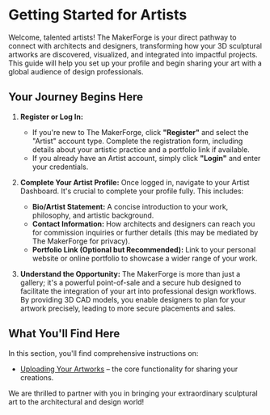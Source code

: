 # Getting Started for Artists

Welcome, talented artists! The MakerForge is your direct pathway to connect with architects and designers, transforming how your 3D sculptural artworks are discovered, visualized, and integrated into impactful projects. This guide will help you set up your profile and begin sharing your art with a global audience of design professionals.

## Your Journey Begins Here

1.  **Register or Log In:**
    * If you're new to The MakerForge, click **"Register"** and select the "Artist" account type. Complete the registration form, including details about your artistic practice and a portfolio link if available.
    * If you already have an Artist account, simply click **"Login"** and enter your credentials.

2.  **Complete Your Artist Profile:**
    Once logged in, navigate to your Artist Dashboard. It's crucial to complete your profile fully. This includes:
    * **Bio/Artist Statement:** A concise introduction to your work, philosophy, and artistic background.
    * **Contact Information:** How architects and designers can reach you for commission inquiries or further details (this may be mediated by The MakerForge for privacy).
    * **Portfolio Link (Optional but Recommended):** Link to your personal website or online portfolio to showcase a wider range of your work.

3.  **Understand the Opportunity:**
    The MakerForge is more than just a gallery; it's a powerful point-of-sale and a secure hub designed to facilitate the integration of your art into professional design workflows. By providing 3D CAD models, you enable designers to plan for your artwork precisely, leading to more secure placements and sales.

## What You'll Find Here

In this section, you'll find comprehensive instructions on:
* [Uploading Your Artworks](artists/uploading.md) – the core functionality for sharing your creations.

We are thrilled to partner with you in bringing your extraordinary sculptural art to the architectural and design world!